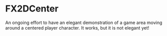 # FX2DCenter

An ongoing effort to have an elegant demonstration of a game area moving
around a centered player character. It works, but it is not elegant yet!


